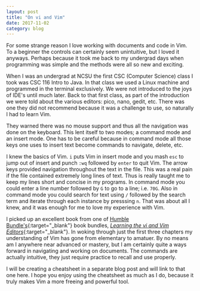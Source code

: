```yaml
---
layout: post
title: "On vi and Vim"
date: 2017-11-02
category: blog
---
```


For some strange reason I love working with documents and code in Vim. To a
beginner the controls can certainly seem unintuitive, but I loved it anyways.
Perhaps because it took me back to my undergrad days when programming was
simple and the methods were all so new and exciting.  

When I was an undergrad at NCSU the first CSC (Computer Science) class I took
was CSC 116 Intro to Java. In that class we used a Linux machine and programmed
in the terminal exclusively. We were not introduced to the joys of IDE's until
much later.  Back to that first class, as part of the introduction we were told
about the various editors: pico, nano, gedit, etc.  There was one they did not
recommend because it was a challenge to use, so naturally I had to learn Vim.

They warned there was no mouse support and thus all the navigation was done on
the keyboard.  This lent itself to two modes; a command mode and an insert
mode. One has to be careful because in command mode all those keys one uses to
insert text become commands to navigate, delete, etc.

I knew the basics of Vim. `i` puts Vim in insert mode and you mash `esc` to
jump out of insert and punch `:wq` followed by `enter` to quit Vim.  The arrow
keys provided navigation throughout the text in the file. This was a real pain
if the file contained extremely long lines of text.  Thus is really taught me to
keep my lines short and concise in my programs. In command mode you could enter a line
number followed by `G` to go to a line; i.e. `70G`. Also in command mode you
could search for text using `/` followed by the search term and iterate through
each instance by presssing `n`.  That was about all I knew, and it was enough
for me to love my experience with Vim. 

I picked up an excellent book from one of [Humble
Bundle's](https://www.humblebundle.com/books){:target="_blank"} book bundles, [*Learning the vi and
Vim
Editors*](http://shop.oreilly.com/product/9780596529833.do){:target="_blank"}.  In woking through just the first three chapters my understanding
of Vim has gone from elementary to amatuer.  By no means am I anywhere near
advanced or mastery, but I am certainly quite a ways forward in navigating and
working on documents. The commands are actually intuitive, they just require
practice to recall and use properly.

I will be creating a cheatsheet in a separate blog post and will link to that
one here.  I hope you enjoy using the cheatsheet as much as I do, because it
truly makes Vim a more freeing and powerful tool.
